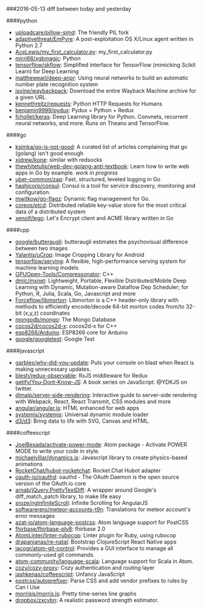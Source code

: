 ###2016-05-13
diff between today and yesterday

####python
* [uploadcare/pillow-simd](https://github.com/uploadcare/pillow-simd): The friendly PIL fork
* [adaptivethreat/EmPyre](https://github.com/adaptivethreat/EmPyre): A post-exploitation OS X/Linux agent written in Python 2.7
* [AceLewis/my_first_calculator.py](https://github.com/AceLewis/my_first_calculator.py): my_first_calculator.py
* [mirri66/xgbmagic](https://github.com/mirri66/xgbmagic): Python
* [tensorflow/skflow](https://github.com/tensorflow/skflow): Simplified interface for TensorFlow (mimicking Scikit Learn) for Deep Learning
* [matthewearl/deep-anpr](https://github.com/matthewearl/deep-anpr): Using neural networks to build an automatic number plate recognition system
* [jsvine/waybackpack](https://github.com/jsvine/waybackpack): Download the entire Wayback Machine archive for a given URL.
* [kennethreitz/requests](https://github.com/kennethreitz/requests): Python HTTP Requests for Humans
* [benjamin9999/pydux](https://github.com/benjamin9999/pydux): Pydux = Python + Redux
* [fchollet/keras](https://github.com/fchollet/keras): Deep Learning library for Python. Convnets, recurrent neural networks, and more. Runs on Theano and TensorFlow.

####go
* [ksimka/go-is-not-good](https://github.com/ksimka/go-is-not-good): A curated list of articles complaining that go (golang) isn't good enough
* [xjdrew/kone](https://github.com/xjdrew/kone): similar with redsocks
* [thewhitetulip/web-dev-golang-anti-textbook](https://github.com/thewhitetulip/web-dev-golang-anti-textbook): Learn how to write web apps in Go by example. *work in progress*
* [uber-common/zap](https://github.com/uber-common/zap): Fast, structured, leveled logging in Go
* [hashicorp/consul](https://github.com/hashicorp/consul): Consul is a tool for service discovery, monitoring and configuration.
* [mwitkow/go-flagz](https://github.com/mwitkow/go-flagz): Dynamic flag management for Go.
* [coreos/etcd](https://github.com/coreos/etcd): Distributed reliable key-value store for the most critical data of a distributed system
* [xenolf/lego](https://github.com/xenolf/lego): Let's Encrypt client and ACME library written in Go

####cpp
* [google/butteraugli](https://github.com/google/butteraugli): butteraugli estimates the psychovisual difference between two images
* [Yalantis/uCrop](https://github.com/Yalantis/uCrop): Image Cropping Library for Android
* [tensorflow/serving](https://github.com/tensorflow/serving): A flexible, high-performance serving system for machine learning models
* [GPUOpen-Tools/Compressonator](https://github.com/GPUOpen-Tools/Compressonator): C++
* [dmlc/mxnet](https://github.com/dmlc/mxnet): Lightweight, Portable, Flexible Distributed/Mobile Deep Learning with Dynamic, Mutation-aware Dataflow Dep Scheduler; for Python, R, Julia, Scala, Go, Javascript and more
* [Forceflow/libmorton](https://github.com/Forceflow/libmorton): Libmorton is a C++ header-only library with methods to efficiently encode/decode 64-bit morton codes from/to 32-bit (x,y,z) coordinates
* [mongodb/mongo](https://github.com/mongodb/mongo): The Mongo Database
* [cocos2d/cocos2d-x](https://github.com/cocos2d/cocos2d-x): cocos2d-x for C++
* [esp8266/Arduino](https://github.com/esp8266/Arduino): ESP8266 core for Arduino
* [google/googletest](https://github.com/google/googletest): Google Test

####javascript
* [garbles/why-did-you-update](https://github.com/garbles/why-did-you-update): Puts your console on blast when React is making unnecessary updates.
* [blesh/redux-observable](https://github.com/blesh/redux-observable): RxJS middleware for Redux
* [getify/You-Dont-Know-JS](https://github.com/getify/You-Dont-Know-JS): A book series on JavaScript. @YDKJS on twitter.
* [dimaip/server-side-rendering](https://github.com/dimaip/server-side-rendering): Interactive guide to server-side rendering with Webpack, React, React Transmit, CSS modules and more
* [angular/angular.js](https://github.com/angular/angular.js): HTML enhanced for web apps
* [systemjs/systemjs](https://github.com/systemjs/systemjs): Universal dynamic module loader
* [d3/d3](https://github.com/d3/d3): Bring data to life with SVG, Canvas and HTML.

####coffeescript
* [JoelBesada/activate-power-mode](https://github.com/JoelBesada/activate-power-mode): Atom package - Activate POWER MODE to write your code in style.
* [michaelvillar/dynamics.js](https://github.com/michaelvillar/dynamics.js): Javascript library to create physics-based animations
* [RocketChat/hubot-rocketchat](https://github.com/RocketChat/hubot-rocketchat): Rocket.Chat Hubot adapter
* [oauth-io/oauthd](https://github.com/oauth-io/oauthd): oauthd - The OAuth Daemon is the open source version of the OAuth.io core
* [arnab/jQuery.PrettyTextDiff](https://github.com/arnab/jQuery.PrettyTextDiff): A wrapper around Google's diff_match_patch library, to make life easy
* [sroze/ngInfiniteScroll](https://github.com/sroze/ngInfiniteScroll): Infinite Scrolling for AngularJS
* [softwarerero/meteor-accounts-t9n](https://github.com/softwarerero/meteor-accounts-t9n): Translations for meteor account's error messages
* [azat-io/atom-language-postcss](https://github.com/azat-io/atom-language-postcss): Atom language support for PostCSS
* [fhirbase/fhirbase-plv8](https://github.com/fhirbase/fhirbase-plv8): fhirbase 2.0
* [AtomLinter/linter-rubocop](https://github.com/AtomLinter/linter-rubocop): Linter plugin for Ruby, using rubocop
* [drapanjanas/re-natal](https://github.com/drapanjanas/re-natal): Bootstrap ClojureScript React Native apps
* [jacogr/atom-git-control](https://github.com/jacogr/atom-git-control): Provides a GUI interface to manage all commonly-used git commands.
* [atom-community/language-scala](https://github.com/atom-community/language-scala): Language support for Scala in Atom.
* [cozy/cozy-proxy](https://github.com/cozy/cozy-proxy): Cozy authentication and routing layer
* [jashkenas/coffeescript](https://github.com/jashkenas/coffeescript): Unfancy JavaScript
* [postcss/autoprefixer](https://github.com/postcss/autoprefixer): Parse CSS and add vendor prefixes to rules by Can I Use
* [morrisjs/morris.js](https://github.com/morrisjs/morris.js): Pretty time-series line graphs
* [dropbox/zxcvbn](https://github.com/dropbox/zxcvbn): A realistic password strength estimator.
